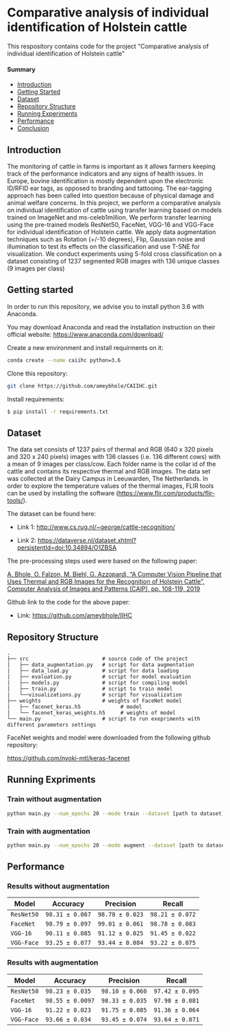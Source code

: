 # Comparative analysis of individual identification of Holstein cattle

This respository contains code for the project "Comparative analysis of individual identification of Holstein cattle"

#### Summary

* [Introduction](#Introduction)
* [Getting Started](#Getting-started)
* [Dataset](#Dataset)
* [Repository Structure](#Repository-Structure)
* [Running Experiments](#Running-Experiments)
* [Performance](#Performance)
* [Conclusion](#Conclusion)

## Introduction

The monitoring of cattle in farms is important as it allows farmers keeping track of the performance indicators and any signs of health issues. In Europe, bovine identification is mostly dependent upon the electronic ID/RFID ear tags, as opposed to branding and tattooing. The ear-tagging approach has been called into question because of physical damage and animal welfare concerns. In this project, we perform a comparative analysis on individual identification of cattle using transfer learning based on models trained on ImageNet and ms-celeb1million. We perform transfer learning using the pre-trained models ResNet50, FaceNet, VGG-16 and VGG-Face for individual identification of Holstein cattle. We apply data augmentation techniques such as Rotation (+/-10 degrees), Flip, Gaussian noise and illumination to test its effects on the classification and use T-SNE for visualization. We conduct experiments using 5-fold cross classification on a dataset consisting of 1237 segmented RGB images with 136 unique classes (9 images per class)

## Getting started

In order to run this repository, we advise you to install python 3.6 with Anaconda.

You may download Anaconda and read the installation instruction on their official website:
<https://www.anaconda.com/download/>

Create a new environment and install requirments on it:

```bash
conda create --name caiihc python=3.6
```

Clone this repository:

```bash
git clone https://github.com/ameybhole/CAIIHC.git 
```

Install requirements:

```bash
$ pip install -r requirements.txt
```

## Dataset

The data set consists of 1237 pairs of thermal and RGB (640 x 320 pixels and 320 x 240 pixels) images with 136 classes (i.e. 136 different cows) with a mean of 9 images per class/cow. Each folder name is the collar id of the cattle and contains its respective thermal and RGB images. The data set was collected at the Dairy Campus in Leeuwarden, The Netherlands. In order to explore the temperature values of the thermal images, FLIR tools can be used by installing the software (https://www.flir.com/products/flir-tools/).

The dataset can be found here: 

- Link 1: http://www.cs.rug.nl/~george/cattle-recognition/

- Link 2: https://dataverse.nl/dataset.xhtml?persistentId=doi:10.34894/O1ZBSA

The pre-processing steps used were based on the following paper:

[A. Bhole, O. Falzon, M. Biehl, G. Azzopardi, “A Computer Vision Pipeline that Uses Thermal and RGB Images for the Recognition of Holstein Cattle”, Computer Analysis of Images and Patterns (CAIP), pp. 108-119, 2019](https://link.springer.com/chapter/10.1007/978-3-030-29891-3_10)

Github link to the code for the above paper: 

- Link: https://github.com/ameybhole/IIHC

## Repository Structure

```
.
├── src                        # source code of the project 
|   ├── data_augmentation.py   # script for data augmentation
|   ├── data_load.py           # script for data loading
|   ├── evaluation.py          # script for model evaluation
|   ├── models.py              # script for compiling model
|   ├── train.py               # script to train model
|   └──visualizations.py       # script for visualization
├── weights                    # weights of FaceNet model 
|   ├── facenet_keras.h5             # model
|   └── facenet_keras_weights.h5     # weights of model
└── main.py                    # script to run exepriments with different parameters settings
```

FaceNet weights and model were downloaded from the following github repository:

https://github.com/nyoki-mtl/keras-facenet

## Running Expriments

### Train without augmentation

```Bash
python main.py --num_epochs 20 --mode train --dataset [path to dataset] --resize 224 --tsne False --batch_size 32 --classes 136 --trainable True --include_top False --model resent50 
```
### Train with augmentation

```Bash
python main.py --num_epochs 20 --mode augment --dataset [path to dataset] --resize 224 --tsne False --batch_size 32 --classes 136 --trainable True --include_top False --flip True --rotation_left -10 --rotation_right 10 --bright 1.5 --dark 0.5 --gaussian_nosie True --model resent50
```

## Performance

### Results without augmentation

|          Model         |   Accuracy   | Precision  | Recall |  
| ---------------------- | ------------ | ------------ | ------------ | 
| `ResNet50`              | `98.31 ± 0.067` | `98.78 ± 0.023` | `98.21 ± 0.072` | 
| `FaceNet`              | `98.79 ± 0.097` | `99.01 ± 0.061` | `98.78 ± 0.083` | 
| `VGG-16`              | `90.11 ± 0.085` | `91.12 ± 0.025` | `91.45 ± 0.022` | 
| `VGG-Face`              | `93.25 ± 0.077` | `93.44 ± 0.084` | `93.22 ± 0.075` | 

### Results with augmentation

|          Model         |   Accuracy   | Precision  | Recall |  
| ---------------------- | ------------ | ------------ | ------------ | 
| `ResNet50`              | `98.23 ± 0.035` | `98.10 ± 0.060` | `97.42 ± 0.095` | 
| `FaceNet`              | `98.55 ± 0.0097` | `98.33 ± 0.035` | `97.98 ± 0.081` | 
| `VGG-16`              | `91.22 ± 0.023` | `91.75 ± 0.085` | `91.36 ± 0.064` | 
| `VGG-Face`              | `93.66 ± 0.034` | `93.45 ± 0.074` | `93.64 ± 0.071` | 

